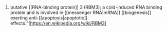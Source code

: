 1. putative [[RNA-binding protein]] 3 (RBM3); a cold-induced RNA binding protein and is involved in [[messenger RNA|mRNA]] [[biogenesis]] exerting anti-[[apoptosis|apoptotic]] effects.^[https://en.wikipedia.org/wiki/RBM3]